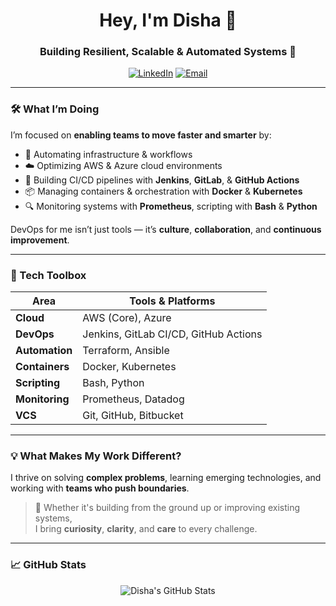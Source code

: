 <!-- GitHub Profile README for Dishahayaran -->

<h1 align="center">Hey, I'm Disha 👋</h1>
<h3 align="center">Building Resilient, Scalable & Automated Systems 🚀</h3>

<p align="center">
  <a href="https://www.linkedin.com/in/askdishahayaran/"><img src="https://img.shields.io/badge/LinkedIn-askdishahayaran-blue?style=flat&logo=linkedin" alt="LinkedIn" /></a>
  <a href="mailto:askdishahayaran@gmail.com"><img src="https://img.shields.io/badge/Email-Contact%20Me-informational?style=flat&logo=gmail" alt="Email" /></a>
</p>

---

### 🛠️ What I’m Doing

I’m focused on **enabling teams to move faster and smarter** by:

- 🚀 Automating infrastructure & workflows  
- ☁️ Optimizing AWS & Azure cloud environments  
- 🔁 Building CI/CD pipelines with **Jenkins**, **GitLab**, & **GitHub Actions**  
- 📦 Managing containers & orchestration with **Docker** & **Kubernetes**  
- 🔍 Monitoring systems with **Prometheus**, scripting with **Bash** & **Python**

DevOps for me isn’t just tools — it’s **culture**, **collaboration**, and **continuous improvement**.

---

### 🧰 Tech Toolbox

| Area            | Tools & Platforms |
|----------------|-------------------|
| **Cloud**       | AWS (Core), Azure |
| **DevOps**      | Jenkins, GitLab CI/CD, GitHub Actions |
| **Automation**  | Terraform, Ansible |
| **Containers**  | Docker, Kubernetes |
| **Scripting**   | Bash, Python |
| **Monitoring**  | Prometheus, Datadog |
| **VCS**         | Git, GitHub, Bitbucket |

---

### 💡 What Makes My Work Different?

I thrive on solving **complex problems**, learning emerging technologies, and working with **teams who push boundaries**.

> 🧠 Whether it's building from the ground up or improving existing systems,  
> I bring **curiosity**, **clarity**, and **care** to every challenge.

---

### 📈 GitHub Stats

<p align="center">
  <img src="https://github-readme-stats.vercel.app/api?username=dishahayaran&show_icons=true&theme=tokyonight" alt="Disha's GitHub Stats" />
  <br/>
  <img src="https://github-readme-streak-stats.herokuapp.com?user=your-github-usern

<!---
disha-hayaran/disha-hayaran is a ✨ special ✨ repository because its `README.md` (this file) appears on your GitHub profile.
You can click the Preview link to take a look at your changes.
--->

